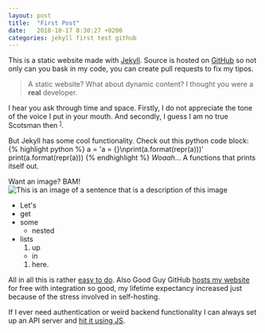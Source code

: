 ```yaml
---
layout: post
title:  "First Post"
date:   2018-10-17 8:30:27 +0200
categories: jekyll first test github
---
```


This is a static website made with [Jekyll](https://jekyllrb.com). Source is
hosted on [GitHub](https://github.com/MKolman/mkolman.github.io) so not only can
you bask in my code, you can create pull requests to fix my tipos.

> A static website? What about dynamic content? I thought you were a __real__
> developer.

I hear you ask through time and space. Firstly, I do not appreciate the tone of
the voice I put in your mouth. And secondly, I guess I am no true Scotsman then
<sup><small>[1](https://en.wikipedia.org/wiki/No_true_Scotsman)</small></sup>.

But Jekyll has some cool functionality. Check out this python code block:
{% highlight python %}
a = 'a = {}\nprint(a.format(repr(a)))'
print(a.format(repr(a)))
{% endhighlight %}
_Woaah_... A functions that prints itself out.

Want an image? BAM!
![This is an image of a sentence that is a description of this image]({{"assets/img/this-is-an-image.jpg"|relative_url}})

* Let's
* get
* some
  * nested
* lists
  1. up
    * in
  1. here.

All in all this is rather [easy to do][this-post]. Also Good Guy GitHub [hosts
my website][Github-Jekyll] for free with integration so good, my lifetime
expectancy increased just because of the stress involved in self-hosting.

If I ever need authentication or weird backend functionality I can always set up
an API server and [hit it using JS](https://i.imgur.com/vpgdPYB.jpg).


[this-post]: https://github.com/MKolman/mkolman.github.io/tree/master/_posts/2018-10-17-first_post.md
[Github-Jekyll]: https://help.github.com/articles/about-github-pages-and-jekyll/

